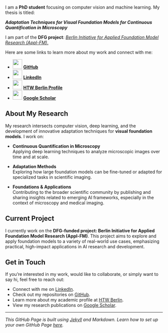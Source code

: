 I am a **PhD student** focusing on computer vision and machine learning. My thesis is titled:

**_Adaptation Techniques for Visual Foundation Models for Continuous Quantification in Microscopy_**

I am part of the **DFG project**: [_Berlin Initiative for Applied Foundation Model Research (Appl-FM)_.](https://www.bht-berlin.de/3873/article/9084)

Here are some links to learn more about my work and connect with me:

- <img src="https://github.githubassets.com/images/modules/logos_page/GitHub-Mark.png" width="30"/> **[GitHub](https://github.com/mario-koddenbrock)**
- <img src="https://upload.wikimedia.org/wikipedia/commons/c/ca/LinkedIn_logo_initials.png" width="30"/> **[LinkedIn](https://www.linkedin.com/in/koddenbrock/)**
- <img src="https://corporatedesign.htw-berlin.de/files/Presse/_tmp_/d/5/csm_Bild-Wort-Marke_auf_weiss_1280x853_3722b5420f.jpg" width="30"/> **[HTW Berlin Profile](https://www.htw-berlin.de/hochschule/personen/person/?eid=14549)**
- <img src="https://scholar.google.com/intl/en/scholar/images/1x/scholar_logo_64dp.png" width="30"/> **[Google Scholar](https://scholar.google.com/citations?user=wqHic0AAAAAJ&hl=de)**
## About My Research

My research intersects computer vision, deep learning, and the development of innovative adaptation techniques for **visual foundation models**. I work on:

- **Continuous Quantification in Microscopy**  
  Applying deep learning techniques to analyze microscopic images over time and at scale.

- **Adaptation Methods**  
  Exploring how large foundation models can be fine-tuned or adapted for specialized tasks in scientific imaging.

- **Foundations & Applications**  
  Contributing to the broader scientific community by publishing and sharing insights related to emerging AI frameworks, especially in the context of microscopy and medical imaging.

## Current Project

I currently work on the **DFG-funded project: Berlin Initiative for Applied Foundation Model Research (Appl-FM)**. This project aims to explore and apply foundation models to a variety of real-world use cases, emphasizing practical, high-impact applications in AI research and development.

## Get in Touch

If you’re interested in my work, would like to collaborate, or simply want to say hi, feel free to reach out:

- Connect with me on [LinkedIn](https://www.linkedin.com/in/koddenbrock/).
- Check out my repositories on [GitHub](https://github.com/mario-koddenbrock).
- Learn more about my academic profile at [HTW Berlin](https://www.htw-berlin.de/hochschule/personen/person/?eid=14549).
- View my research publications on [Google Scholar](https://scholar.google.com/citations?user=wqHic0AAAAAJ&hl=de).

---

*This GitHub Page is built using [Jekyll](https://jekyllrb.com) and Markdown. Learn how to set up your own GitHub Page [here](https://docs.github.com/en/pages).*
